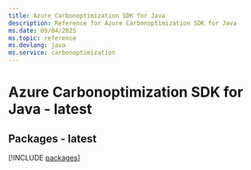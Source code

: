 ```yaml
---
title: Azure Carbonoptimization SDK for Java
description: Reference for Azure Carbonoptimization SDK for Java
ms.date: 09/04/2025
ms.topic: reference
ms.devlang: java
ms.service: carbonoptimization
---
```

# Azure Carbonoptimization SDK for Java - latest
## Packages - latest
[!INCLUDE [packages](carbonoptimization-index.md)]